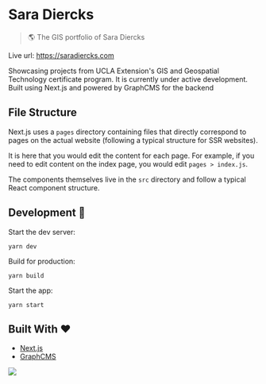 # Sara Diercks

> 🌎 The GIS portfolio of Sara Diercks

Live url: https://saradiercks.com

Showcasing projects from UCLA Extension's GIS and Geospatial Technology certificate program. It is currently under active development. Built using Next.js and powered by GraphCMS for the backend

## File Structure

Next.js uses a `pages` directory containing files that directly correspond to pages on the actual website (following a typical structure for SSR websites).

It is here that you would edit the content for each page. For example, if you need to edit content on the index page, you would edit `pages > index.js`.

The components themselves live in the `src` directory and follow a typical React component structure.

## Development 🚀

Start the dev server:

`yarn dev`

Build for production:

`yarn build`

Start the app:

`yarn start`

## Built With ❤️

- [Next.js](https://nextjs.org)
- [GraphCMS](https://graphcms.com/)

<a href="https://graphcms.com" target="_blank"><img src="https://storage.googleapis.com/graphcms-public/powered_by_graphcms.svg"></a>
